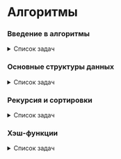 # Алгоритмы

### Введение в алгоритмы

<details>
<summary>Список задач</summary>

| Задача                                          | Описание                                               |
| ----------------------------------------------- | ------------------------------------------------------ |
| [A. Значения функции](introduction/A.js)        |                                                        |
| [B. Чётные и нечётные числа](introduction/B.js) |                                                        |
| [C. Соседи](introduction/C.js)                  | Возвращает всех соседей элемента **матрицы**           |
| [D. Хаотичность погоды](introduction/D.js)      | Вычисляет длину последовательности                     |
| [E. Самое длинное слово](introduction/E.js)     | Возвращает самое длинное слово в строке                |
| [F. Палиндром](introduction/F.js)               | Проверяет является ли строка палиндромом               |
| [G. Работа из дома](introduction/G.js)          | Переводит целое число из десятичной системы в двоичную |
| [H. Двоичная система](introduction/H.js)        | Складывает две строки в двоичной системе счисления     |
| ...                                             |                                                        |
| [Y. Ближайший ноль](introduction/Y.js)          | Считает расстояния до ближайшего нуля за O(n)          |
| [Z. Ловкость рук](introduction/Z.js)            | Считает сумму элементов в **матрице**                  |

> [_Контест 1_](https://contest.yandex.ru/contest/22449/problems/), [_Контест 2_](https://contest.yandex.ru/contest/22450/problems/)

</details>

### Основные структуры данных

<details>
<summary>Список задач</summary>

| Задача                                                      | Описание                           |
| ----------------------------------------------------------- | ---------------------------------- |
| [B. Список дел](basicDataStructures/B.js)                   |                                    |
| [C. Нелюбимое дело](basicDataStructures/C.js)               |                                    |
| [D. Заботливая мама](basicDataStructures/D.js)              |                                    |
| [E. Всё наоборот](basicDataStructures/E.js)                 |                                    |
| [F. Стек - Max](basicDataStructures/F.js)                   |                                    |
| [H. Скобочная последовательность](basicDataStructures/H.js) |                                    |
| ...                                                         |                                    |
| [Y. Дек](basicDataStructures/Y.js)                          | [README](basicDataStructures/Y.md) |
| [Z. Калькулятор](basicDataStructures/Z.js)                  | [README](basicDataStructures/Z.md) |

</details>

### Рекурсия и сортировки

<details>
<summary>Список задач</summary>

| Задача                                                        | Описание                           |
| ------------------------------------------------------------- | ---------------------------------- |
| [A. Генератор скобок](recursionAndSorting/A.js)               |                                    |
| [B. Комбинации](recursionAndSorting/B.js)                     |                                    |
| [C. Подпоследовательность](recursionAndSorting/C.js)          |                                    |
| [H. Большое число](recursionAndSorting/H.js)                  |                                    |
| [J. Пузырёк](recursionAndSorting/J.js)                        |                                    |
| [K. Сортировка слиянием](recursionAndSorting/J.js)            |                                    |
| [L. Два велосипеда](recursionAndSorting/L.js)                 |                                    |
| [N. Клумбы](recursionAndSorting/N.js)                         |                                    |
| ...                                                           |                                    |
| [Y. Поиск в сломанном массиве](recursionAndSorting/Y.js)      | [README](recursionAndSorting/Y.md) |
| [Z. Эффективная быстрая сортировка](recursionAndSorting/Z.js) | [README](recursionAndSorting/Z.md) |

</details>

### Хэш-функции

<details>
<summary>Список задач</summary>

| Задача                                                                        | Описание                                                                    |
| ----------------------------------------------------------------------------- | --------------------------------------------------------------------------- |
| [A. Полиномиальный хеш](hashFunctions/A.js)                                   | Находит полиномиальный хеш методом Горнера: ![формула](hashFunctions/A.png) |
| [B. Сломай меня](hashFunctions/B.js)                                          | Находит 2 строки с одинаковым хэшем                                         |
| [C. Префиксные хеши](hashFunctions/C.js)                                      | Находит хэши в подстроке                                                    |
| [D. Кружки](hashFunctions/D.js)                                               |                                                                             |
| [G. Соревнование](hashFunctions/G.js)                                         | Создает мапу из одинаковых сумм, затем вычисляет максимальную дистанцию     |
| [H. Странное сравнение](hashFunctions/H.js)                                   | Сравнивает набор символов в строке с помощью мапы                           |
| [Y. Поисковая система](hashFunctions/Y.js)                                    | [README](hashFunctions/Y.md)                                                |
| [Z. Хеш-таблица (метод цепочек)](hashFunctions/ZChains.js)                    | [README](hashFunctions/Z.md)                                                |
| [Z. Хеш-таблица (метод открытой адресации)](hashFunctions/ZOpenAddressing.js) | Реализации хэш-таблицы со связным списком                                   |

> [_Контест 1_](https://contest.yandex.ru/contest/23991/problems/), [_Контест 2_](https://contest.yandex.ru/contest/24414/problems/)

</details>
